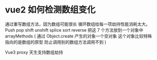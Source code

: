 # vue2 如何检测数组变化

通过重写数组方法，因为数组可能很长 循环数组给每一项劫持性能消耗太大。
Push pop shift unshift splice sort reverse
把这 7 个方法放到一个对象中arrayMethods
( 通过 Object.create 产生的对象一个空对象 这个对象比较特殊 指向的是数组的原型
  防止调用别的数组方法调用不到
)

Vue3 proxy 天生支持数组劫持
